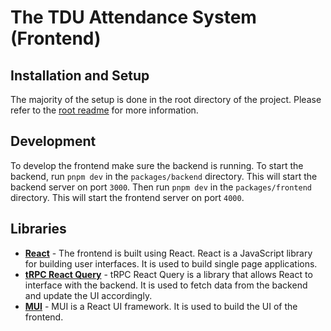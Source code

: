 # The TDU Attendance System (Frontend)

## Installation and Setup

The majority of the setup is done in the root directory of the project. Please refer to the [root readme](../../readme.md) for more information.

## Development

To develop the frontend make sure the backend is running. To start the backend, run `pnpm dev` in the `packages/backend` directory. This will start the backend server on port `3000`. Then run `pnpm dev` in the `packages/frontend` directory. This will start the frontend server on port `4000`.

## Libraries

- **[React](https://react.dev)** - The frontend is built using React. React is a JavaScript library for building user interfaces. It is used to build single page applications.
- **[tRPC React Query](https://trpc.io/docs/client/react)** - tRPC React Query is a library that allows React to interface with the backend. It is used to fetch data from the backend and update the UI accordingly.
- **[MUI](https://mui.com/material-ui/)** - MUI is a React UI framework. It is used to build the UI of the frontend.

